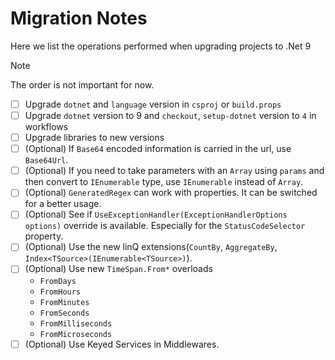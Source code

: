 # Migration Notes

Here we list the operations performed when upgrading projects to .Net 9

> [!NOTE]
>
> The order is not important for now.

- [ ] Upgrade `dotnet` and `language` version in `csproj` or `build.props`
- [ ] Upgrade `dotnet` version to 9 and `checkout`, `setup-dotnet` version to
  `4` in workflows
- [ ] Upgrade libraries to new versions
- [ ] (Optional) If `Base64` encoded information is carried in the url, use
  `Base64Url`.
- [ ] (Optional) If you need to take parameters with an `Array` using `params`
  and then convert to `IEnumerable` type, use `IEnumerable` instead of `Array`.
- [ ] (Optional) `GeneratedRegex` can work with properties. It can be switched
  for a better usage.
- [ ] (Optional) See if `UseExceptionHandler(ExceptionHandlerOptions options)`
  override is available. Especially for the `StatusCodeSelector` property.
- [ ] (Optional) Use the new linQ extensions(`CountBy`, `AggregateBy`,
  `Index<TSource>(IEnumerable<TSource>)`).
- [ ] (Optional) Use new  `TimeSpan.From*` overloads
  - `FromDays`
  - `FromHours`
  - `FromMinutes`
  - `FromSeconds`
  - `FromMilliseconds`
  - `FromMicroseconds`
- [ ] (Optional) Use Keyed Services in Middlewares.
